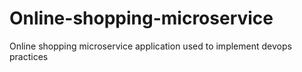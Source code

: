 # Online-shopping-microservice
Online shopping microservice application used to implement devops practices 
